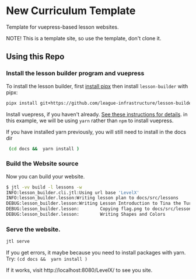 # New Curriculum Template

Template for vuepress-based lesson websites. 

NOTE! This is a template site, so use the template, don't clone it. 


## Using this Repo


### Install the lesson builder program and vuepress

To install the lesson builder, first [install pipx](https://pipx.pypa.io/latest/installation/) then install
`lesson-builder` with pipx:

```bash
pipx install git+https://github.com/league-infrastructure/lesson-builder.git
```

Install vuepress, if you haven't already.  [See these instructions for details](https://vuepress.vuejs.org/guide/getting-started.html). 
in this example, we will be using `yarn` rather than `npm` to install vuepress.

If you have installed yarn previously, you will still need to install in the docs dir

```bash
 (cd docs &&  yarn install )
 ```


### Build the  Website source

Now you can build your website. 

```bash 
$ jtl -vv build -l lessons -w
INFO:lesson_builder.cli.jtl:Using url base 'LevelX'
INFO:lesson_builder.lesson:Writing lesson plan to docs/src/lessons
DEBUG:lesson_builder.lesson:Writing Lesson Introduction to Tina the Turtle to docs/src/lessons/introduction-to-tina-the-turtle
DEBUG:lesson_builder.lesson:        Copying flag.png to docs/src/lessons/introduction-to-tina-the-turtle
DEBUG:lesson_builder.lesson:        Writing Shapes and Colors
```

### Serve the website. 

```bash
jtl serve
```

If you get errors, it maybe because you need to install packages with yarn. Try: `(cd docs &&  yarn install )`

If it works, visit  http://localhost:8080/LevelX/ to see you site. 








